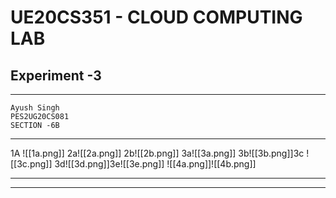# UE20CS351 - CLOUD COMPUTING LAB
## Experiment -3
---
	Ayush Singh
	PES2UG20CS081
	SECTION -6B

---
1A
![[1a.png]]
2a![[2a.png]]
2b![[2b.png]]
3a![[3a.png]]
3b![[3b.png]]3c
![[3c.png]]
3d![[3d.png]]3e![[3e.png]]
![[4a.png]]![[4b.png]]


---
---
